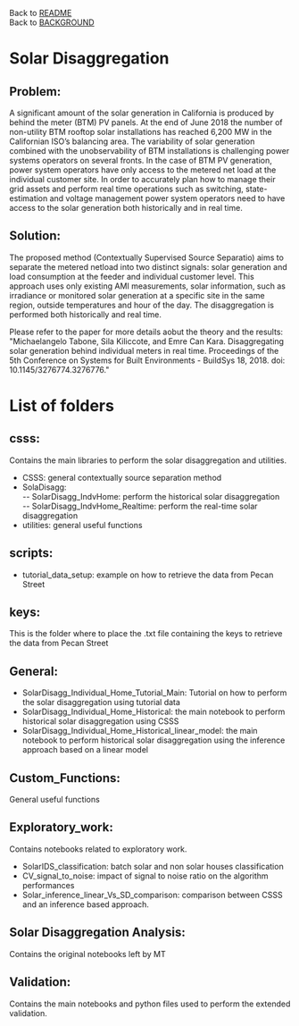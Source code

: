 Back to [README](../README.md)  
Back to [BACKGROUND](../docs/BACKGROUND.md)

# Solar Disaggregation

## Problem:
A significant amount of the solar generation in California is produced by behind the meter (BTM) PV panels. At the end of June 2018 the number of non-utility BTM rooftop solar installations has reached 6,200 MW in the Californian ISO’s balancing area. The variability of solar generation combined with the unobservability of BTM installations is challenging power systems
operators on several fronts. In the case of BTM PV generation, power system operators have only access to the metered
net load at the individual customer site. In order to accurately plan how to manage their
grid assets and perform real time operations such as switching, state-estimation and voltage management power system operators
need to have access to the solar generation both historically and in real time. 

## Solution:
The proposed method (Contextually Supervised Source Separatio) aims to separate the metered netload into two distinct signals: solar generation and  load consumption at the feeder and individual customer level. This approach uses only existing AMI measurements, solar information, such as irradiance or monitored solar generation at a specific site in the same region, outside temperatures and hour of the day. The disaggregation is performed both historically and real time.

Please refer to the paper for more details aobut the theory and the results:  
"Michaelangelo Tabone, Sila Kiliccote, and Emre Can Kara. Disaggregating solar generation behind individual meters in real time. Proceedings of the 5th Conference on Systems for Built Environments - BuildSys 18, 2018. doi: 10.1145/3276774.3276776."

# List of folders

## csss:
Contains the main libraries to perform the solar disaggregation and utilities. 
- CSSS: general contextually source separation method
- SolaDisagg:  
-- SolarDisagg_IndvHome: perform the historical solar disaggregation  
-- SolarDisagg_IndvHome_Realtime: perform the real-time solar disaggregation  
- utilities: general useful functions 
## scripts:
- tutorial_data_setup: example on how to retrieve the data from Pecan Street
## keys: 
This is the folder where to place the .txt file containing the keys to retrieve the data from Pecan Street
## General:
- SolarDisagg_Individual_Home_Tutorial_Main: Tutorial on how to perform the solar disaggregation using tutorial data
- SolarDisagg_Individual_Home_Historical: the main notebook to perform historical solar disaggregation using CSSS
- SolarDisagg_Individual_Home_Historical_linear_model: the main notebook to perform historical solar disaggregation using the inference approach based on a linear model 
## Custom_Functions:
General useful functions
## Exploratory_work:
Contains notebooks related to exploratory work.
- SolarIDS_classification: batch solar and non solar houses classification
- CV_signal_to_noise: impact of signal to noise ratio on the algorithm performances
- Solar_inference_linear_Vs_SD_comparison: comparison between CSSS and an inference based approach.
## Solar Disaggregation Analysis:
Contains the original notebooks left by MT
## Validation:
Contains the main notebooks and python files used to perform the extended validation.
